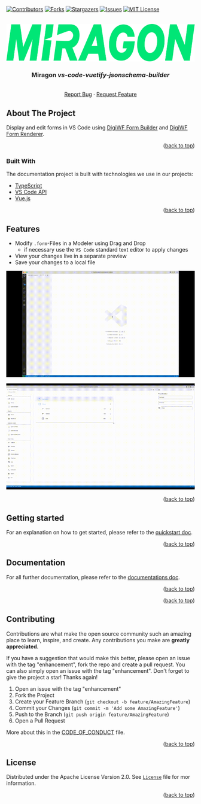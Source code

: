 <div id="top"></div>

<!-- PROJECT SHIELDS -->
[![Contributors][contributors-shield]][contributors-url]
[![Forks][forks-shield]][forks-url]
[![Stargazers][stars-shield]][stars-url]
[![Issues][issues-shield]][issues-url]
[![MIT License][license-shield]][license-url]
<!-- END OF PROJECT SHIELDS -->

<!-- PROJECT LOGO -->
<br />
<div align="center">
  <a href="#">
    <img src="images/logo.png" alt="Logo" height="100">
  </a>

<h3 align="center">Miragon <i>vs-code-vuetify-jsonschema-builder</i></h3>

  <p align="center">
    <i></i>
    <br /><a href="https://github.com/FlowSquad/vs-code-vuetify-jsonschema-builder/issues">Report Bug</a>
    ·
    <a href="https://github.com/FlowSquad/vs-code-vuetify-jsonschema-builder/issues">Request Feature</a>
  </p>
</div>

<!-- ABOUT THE PROJECT -->
## About The Project

Display and edit forms in VS Code using [DigiWF Form Builder](https://github.com/it-at-m/digiwf-core/tree/dev/digiwf-apps/packages/components/digiwf-form-builder) and
[DigiWF Form Renderer](https://github.com/it-at-m/digiwf-core/tree/dev/digiwf-apps/packages/components/digiwf-form-renderer).


<p align="right">(<a href="#top">back to top</a>)</p>



### Built With

The documentation project is built with technologies we use in our projects:

* [TypeScript](https://www.typescriptlang.org/)
* [VS Code API](https://code.visualstudio.com/api/references/vscode-api)
* [Vue.js](https://vuejs.org/)

<p align="right">(<a href="#top">back to top</a>)</p>

## Features

* Modify `.form`-Files in a Modeler using Drag and Drop
  * if necessary use the `VS Code` standard text editor to apply changes
* View your changes live in a separate preview
* Save your changes to a local file

![JsonSchemaBuilder_1](./images/JsonSchemaBuilder_1.gif)

![JsonSchemaBuilder_2](./images/JsonSchemaBuilder_2.gif)

<p align="right">(<a href="#top">back to top</a>)</p>

## Getting started

For an explanation on how to get started, please refer to the [quickstart doc](docs/quickstart.md).

<p align="right">(<a href="#top">back to top</a>)</p>

## Documentation

For all further documentation, please refer to the [documentations doc](docs/extension/documentation.md).

<p align="right">(<a href="#top">back to top</a>)</p>

<p align="right">(<a href="#top">back to top</a>)</p>

<!-- CONTRIBUTING -->
## Contributing

Contributions are what make the open source community such an amazing place to learn, inspire, and create. Any contributions you make are **greatly appreciated**.

If you have a suggestion that would make this better, please open an issue with the tag "enhancement", fork the repo and create a pull request. You can also simply open an issue with the tag "enhancement".
Don't forget to give the project a star! Thanks again!

1. Open an issue with the tag "enhancement"
2. Fork the Project
3. Create your Feature Branch (`git checkout -b feature/AmazingFeature`)
4. Commit your Changes (`git commit -m 'Add some AmazingFeature'`)
5. Push to the Branch (`git push origin feature/AmazingFeature`)
6. Open a Pull Request

More about this in the [CODE_OF_CONDUCT](/CODE_OF_CONDUCT.md) file.

<p align="right">(<a href="#top">back to top</a>)</p>

## License

Distributed under the Apache License Version 2.0. See [`License`](LICENSE) file for mor information.


<p align="right">(<a href="#top">back to top</a>)</p>


<!-- MARKDOWN LINKS & IMAGES -->
<!-- https://www.markdownguide.org/basic-syntax/#reference-style-links -->
[contributors-shield]: https://img.shields.io/github/contributors/FlowSquad/vs-code-vuetify-jsonschema-builder.svg?style=for-the-badge

[contributors-url]: https://github.com/FlowSquad/vs-code-vuetify-jsonschema-builder/graphs/contributors

[forks-shield]: https://img.shields.io/github/forks/FlowSquad/vs-code-vuetify-jsonschema-builder.svg?style=for-the-badge

[forks-url]: https://github.com/FlowSquad/vs-code-vuetify-jsonschema-builder/network/members

[stars-shield]: https://img.shields.io/github/stars/FlowSquad/vs-code-vuetify-jsonschema-builder.svg?style=for-the-badge

[stars-url]: https://github.com/FlowSquad/vs-code-vuetify-jsonschema-builder/stargazers

[issues-shield]: https://img.shields.io/github/issues/FlowSquad/vs-code-vuetify-jsonschema-builder.svg?style=for-the-badge

[issues-url]: https://github.com/FlowSquad/vs-code-vuetify-jsonschema-builder/issues

[license-shield]: https://img.shields.io/github/license/FlowSquad/vs-code-vuetify-jsonschema-builder.svg?style=for-the-badge

[license-url]: https://github.com/FlowSquad/vs-code-vuetify-jsonschema-builder/blob/master/LICENSE
